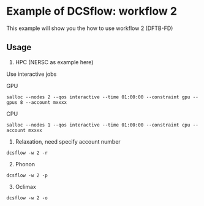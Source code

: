 # Example of DCSflow: workflow 2

This example will show you the how to use workflow 2 (DFTB-FD)

## Usage

1. HPC (NERSC as example here)

Use interactive jobs

GPU
```
salloc --nodes 2 --qos interactive --time 01:00:00 --constraint gpu --gpus 8 --account mxxxx
```

CPU 
```
salloc --nodes 1 --qos interactive --time 01:00:00 --constraint cpu --account mxxxx
```

1. Relaxation, need specify account number 

```
dcsflow -w 2 -r 
```

2. Phonon
```
dcsflow -w 2 -p 
```

3. Oclimax
```
dcsflow -w 2 -o
```
